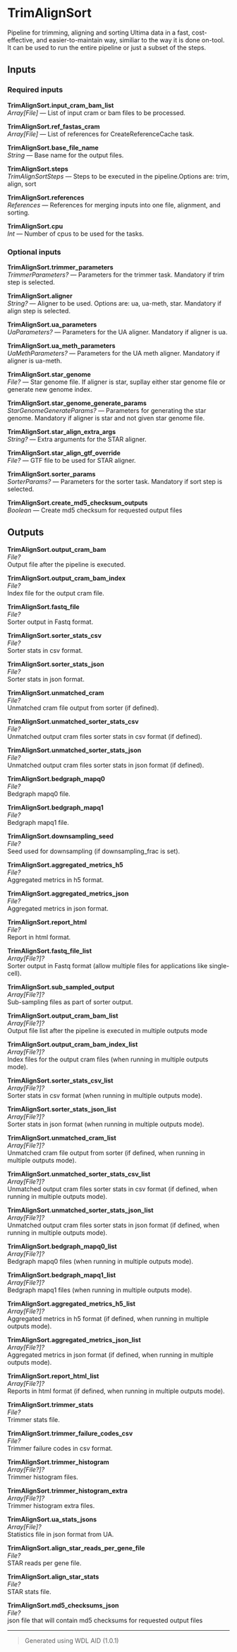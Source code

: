 # TrimAlignSort
Pipeline for trimming, aligning and sorting Ultima data in a fast, cost-effective, and easier-to-maintain way, similiar to the way it is done on-tool. It can be used to run the entire pipeline or just a subset of the steps.

## Inputs

### Required inputs
<p name="TrimAlignSort.input_cram_bam_list">
        <b>TrimAlignSort.input_cram_bam_list</b><br />
        <i>Array[File] </i> &mdash; 
         List of input cram or bam files to be processed. <br /> 
</p>
<p name="TrimAlignSort.ref_fastas_cram">
        <b>TrimAlignSort.ref_fastas_cram</b><br />
        <i>Array[File] </i> &mdash; 
         List of references for CreateReferenceCache task. <br /> 
</p>
<p name="TrimAlignSort.base_file_name">
        <b>TrimAlignSort.base_file_name</b><br />
        <i>String </i> &mdash; 
         Base name for the output files. <br /> 
</p>
<p name="TrimAlignSort.steps">
        <b>TrimAlignSort.steps</b><br />
        <i>TrimAlignSortSteps </i> &mdash; 
         Steps to be executed in the pipeline.Options are: trim, align, sort <br /> 
</p>
<p name="TrimAlignSort.references">
        <b>TrimAlignSort.references</b><br />
        <i>References </i> &mdash; 
         References for merging inputs into one file, alignment, and sorting. <br /> 
</p>
<p name="TrimAlignSort.cpu">
        <b>TrimAlignSort.cpu</b><br />
        <i>Int </i> &mdash; 
         Number of cpus to be used for the tasks. <br /> 
</p>

### Optional inputs
<p name="TrimAlignSort.trimmer_parameters">
        <b>TrimAlignSort.trimmer_parameters</b><br />
        <i>TrimmerParameters? </i> &mdash; 
         Parameters for the trimmer task. Mandatory if trim step is selected. <br /> 
</p>
<p name="TrimAlignSort.aligner">
        <b>TrimAlignSort.aligner</b><br />
        <i>String? </i> &mdash; 
         Aligner to be used. Options are: ua, ua-meth, star. Mandatory if align step is selected. <br /> 
</p>
<p name="TrimAlignSort.ua_parameters">
        <b>TrimAlignSort.ua_parameters</b><br />
        <i>UaParameters? </i> &mdash; 
         Parameters for the UA aligner. Mandatory if aligner is ua. <br /> 
</p>
<p name="TrimAlignSort.ua_meth_parameters">
        <b>TrimAlignSort.ua_meth_parameters</b><br />
        <i>UaMethParameters? </i> &mdash; 
         Parameters for the UA meth aligner. Mandatory if aligner is ua-meth. <br /> 
</p>
<p name="TrimAlignSort.star_genome">
        <b>TrimAlignSort.star_genome</b><br />
        <i>File? </i> &mdash; 
         Star genome file. If aligner is star, supllay either star genome file or generate new genome index. <br /> 
</p>
<p name="TrimAlignSort.star_genome_generate_params">
        <b>TrimAlignSort.star_genome_generate_params</b><br />
        <i>StarGenomeGenerateParams? </i> &mdash; 
         Parameters for generating the star genome. Mandatory if aligner is star and not given star genome file. <br /> 
</p>
<p name="TrimAlignSort.star_align_extra_args">
        <b>TrimAlignSort.star_align_extra_args</b><br />
        <i>String? </i> &mdash; 
         Extra arguments for the STAR aligner. <br /> 
</p>
<p name="TrimAlignSort.star_align_gtf_override">
        <b>TrimAlignSort.star_align_gtf_override</b><br />
        <i>File? </i> &mdash; 
         GTF file to be used for STAR aligner. <br /> 
</p>
<p name="TrimAlignSort.sorter_params">
        <b>TrimAlignSort.sorter_params</b><br />
        <i>SorterParams? </i> &mdash; 
         Parameters for the sorter task. Mandatory if sort step is selected. <br /> 
</p>
<p name="TrimAlignSort.create_md5_checksum_outputs">
        <b>TrimAlignSort.create_md5_checksum_outputs</b><br />
        <i>Boolean </i> &mdash; 
         Create md5 checksum for requested output files <br /> 
</p>
</details>


## Outputs
<p name="TrimAlignSort.output_cram_bam">
        <b>TrimAlignSort.output_cram_bam</b><br />
        <i>File?</i><br />
        Output file after the pipeline is executed.
</p>
<p name="TrimAlignSort.output_cram_bam_index">
        <b>TrimAlignSort.output_cram_bam_index</b><br />
        <i>File?</i><br />
        Index file for the output cram file.
</p>
<p name="TrimAlignSort.fastq_file">
        <b>TrimAlignSort.fastq_file</b><br />
        <i>File?</i><br />
        Sorter output in Fastq format.
</p>
<p name="TrimAlignSort.sorter_stats_csv">
        <b>TrimAlignSort.sorter_stats_csv</b><br />
        <i>File?</i><br />
        Sorter stats in csv format.
</p>
<p name="TrimAlignSort.sorter_stats_json">
        <b>TrimAlignSort.sorter_stats_json</b><br />
        <i>File?</i><br />
        Sorter stats in json format.
</p>
<p name="TrimAlignSort.unmatched_cram">
        <b>TrimAlignSort.unmatched_cram</b><br />
        <i>File?</i><br />
        Unmatched cram file output from sorter (if defined).
</p>
<p name="TrimAlignSort.unmatched_sorter_stats_csv">
        <b>TrimAlignSort.unmatched_sorter_stats_csv</b><br />
        <i>File?</i><br />
        Unmatched output cram files sorter stats in csv format (if defined).
</p>
<p name="TrimAlignSort.unmatched_sorter_stats_json">
        <b>TrimAlignSort.unmatched_sorter_stats_json</b><br />
        <i>File?</i><br />
        Unmatched output cram files sorter stats in json format (if defined).
</p>
<p name="TrimAlignSort.bedgraph_mapq0">
        <b>TrimAlignSort.bedgraph_mapq0</b><br />
        <i>File?</i><br />
        Bedgraph mapq0 file.
</p>
<p name="TrimAlignSort.bedgraph_mapq1">
        <b>TrimAlignSort.bedgraph_mapq1</b><br />
        <i>File?</i><br />
        Bedgraph mapq1 file.
</p>
<p name="TrimAlignSort.downsampling_seed">
        <b>TrimAlignSort.downsampling_seed</b><br />
        <i>File?</i><br />
        Seed used for downsampling (if downsampling_frac is set).
</p>
<p name="TrimAlignSort.aggregated_metrics_h5">
        <b>TrimAlignSort.aggregated_metrics_h5</b><br />
        <i>File?</i><br />
        Aggregated metrics in h5 format.
</p>
<p name="TrimAlignSort.aggregated_metrics_json">
        <b>TrimAlignSort.aggregated_metrics_json</b><br />
        <i>File?</i><br />
        Aggregated metrics in json format.
</p>
<p name="TrimAlignSort.report_html">
        <b>TrimAlignSort.report_html</b><br />
        <i>File?</i><br />
        Report in html format.
</p>
<p name="TrimAlignSort.fastq_file_list">
        <b>TrimAlignSort.fastq_file_list</b><br />
        <i>Array[File?]?</i><br />
        Sorter output in Fastq format (allow multiple files for applications like single-cell).
</p>
<p name="TrimAlignSort.sub_sampled_output">
        <b>TrimAlignSort.sub_sampled_output</b><br />
        <i>Array[File?]?</i><br />
        Sub-sampling files as part of sorter output.
</p>
<p name="TrimAlignSort.output_cram_bam_list">
        <b>TrimAlignSort.output_cram_bam_list</b><br />
        <i>Array[File?]?</i><br />
        Output file list after the pipeline is executed in multiple outputs mode
</p>
<p name="TrimAlignSort.output_cram_bam_index_list">
        <b>TrimAlignSort.output_cram_bam_index_list</b><br />
        <i>Array[File?]?</i><br />
        Index files for the output cram files (when running in multiple outputs mode).
</p>
<p name="TrimAlignSort.sorter_stats_csv_list">
        <b>TrimAlignSort.sorter_stats_csv_list</b><br />
        <i>Array[File?]?</i><br />
        Sorter stats in csv format (when running in multiple outputs mode).
</p>
<p name="TrimAlignSort.sorter_stats_json_list">
        <b>TrimAlignSort.sorter_stats_json_list</b><br />
        <i>Array[File?]?</i><br />
        Sorter stats in json format (when running in multiple outputs mode).
</p>
<p name="TrimAlignSort.unmatched_cram_list">
        <b>TrimAlignSort.unmatched_cram_list</b><br />
        <i>Array[File?]?</i><br />
        Unmatched cram file output from sorter (if defined, when running in multiple outputs mode).
</p>
<p name="TrimAlignSort.unmatched_sorter_stats_csv_list">
        <b>TrimAlignSort.unmatched_sorter_stats_csv_list</b><br />
        <i>Array[File?]?</i><br />
        Unmatched output cram files sorter stats in csv format (if defined, when running in multiple outputs mode).
</p>
<p name="TrimAlignSort.unmatched_sorter_stats_json_list">
        <b>TrimAlignSort.unmatched_sorter_stats_json_list</b><br />
        <i>Array[File?]?</i><br />
        Unmatched output cram files sorter stats in json format (if defined, when running in multiple outputs mode).
</p>
<p name="TrimAlignSort.bedgraph_mapq0_list">
        <b>TrimAlignSort.bedgraph_mapq0_list</b><br />
        <i>Array[File?]?</i><br />
        Bedgraph mapq0 files (when running in multiple outputs mode).
</p>
<p name="TrimAlignSort.bedgraph_mapq1_list">
        <b>TrimAlignSort.bedgraph_mapq1_list</b><br />
        <i>Array[File?]?</i><br />
        Bedgraph mapq1 files (when running in multiple outputs mode).
</p>
<p name="TrimAlignSort.aggregated_metrics_h5_list">
        <b>TrimAlignSort.aggregated_metrics_h5_list</b><br />
        <i>Array[File?]?</i><br />
        Aggregated metrics in h5 format (if defined, when running in multiple outputs mode).
</p>
<p name="TrimAlignSort.aggregated_metrics_json_list">
        <b>TrimAlignSort.aggregated_metrics_json_list</b><br />
        <i>Array[File?]?</i><br />
        Aggregated metrics in json format (if defined, when running in multiple outputs mode).
</p>
<p name="TrimAlignSort.report_html_list">
        <b>TrimAlignSort.report_html_list</b><br />
        <i>Array[File?]?</i><br />
        Reports in html format (if defined, when running in multiple outputs mode).
</p>
<p name="TrimAlignSort.trimmer_stats">
        <b>TrimAlignSort.trimmer_stats</b><br />
        <i>File?</i><br />
        Trimmer stats file.
</p>
<p name="TrimAlignSort.trimmer_failure_codes_csv">
        <b>TrimAlignSort.trimmer_failure_codes_csv</b><br />
        <i>File?</i><br />
        Trimmer failure codes in csv format.
</p>
<p name="TrimAlignSort.trimmer_histogram">
        <b>TrimAlignSort.trimmer_histogram</b><br />
        <i>Array[File?]?</i><br />
        Trimmer histogram files.
</p>
<p name="TrimAlignSort.trimmer_histogram_extra">
        <b>TrimAlignSort.trimmer_histogram_extra</b><br />
        <i>Array[File?]?</i><br />
        Trimmer histogram extra files.
</p>
<p name="TrimAlignSort.ua_stats_jsons">
        <b>TrimAlignSort.ua_stats_jsons</b><br />
        <i>Array[File]?</i><br />
        Statistics file in json format from UA.
</p>
<p name="TrimAlignSort.align_star_reads_per_gene_file">
        <b>TrimAlignSort.align_star_reads_per_gene_file</b><br />
        <i>File?</i><br />
        STAR reads per gene file.
</p>
<p name="TrimAlignSort.align_star_stats">
        <b>TrimAlignSort.align_star_stats</b><br />
        <i>File?</i><br />
        STAR stats file.
</p>
<p name="TrimAlignSort.md5_checksums_json">
        <b>TrimAlignSort.md5_checksums_json</b><br />
        <i>File?</i><br />
        json file that will contain md5 checksums for requested output files
</p>

<hr />

> Generated using WDL AID (1.0.1)
